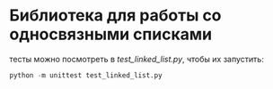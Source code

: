# Библиотека для работы со односвязными списками

тесты можно посмотреть в *test_linked_list.py*, чтобы их запустить:
```python
python -m unittest test_linked_list.py
```